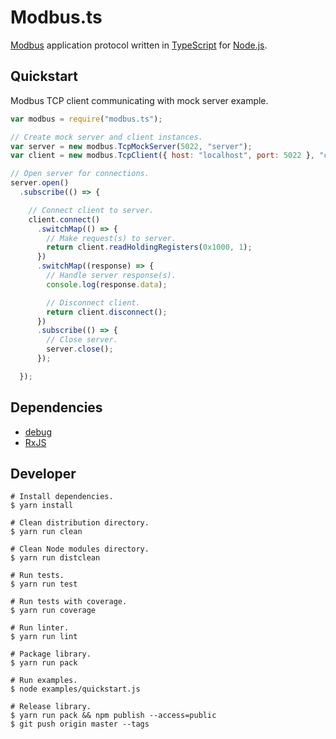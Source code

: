 # Modbus.ts

[Modbus](http://www.modbus.org/) application protocol written in [TypeScript](https://www.typescriptlang.org/) for [Node.js](https://nodejs.org/en/).

## Quickstart

Modbus TCP client communicating with mock server example.

```JavaScript
var modbus = require("modbus.ts");

// Create mock server and client instances.
var server = new modbus.TcpMockServer(5022, "server");
var client = new modbus.TcpClient({ host: "localhost", port: 5022 }, "client");

// Open server for connections.
server.open()
  .subscribe(() => {

    // Connect client to server.
    client.connect()
      .switchMap(() => {
        // Make request(s) to server.
        return client.readHoldingRegisters(0x1000, 1);
      })
      .switchMap((response) => {
        // Handle server response(s).
        console.log(response.data);

        // Disconnect client.
        return client.disconnect();
      })
      .subscribe(() => {
        // Close server.
        server.close();
      });

  });
```

## Dependencies

-  [debug](https://www.npmjs.com/package/debug)
-  [RxJS](http://reactivex.io/rxjs/)

## Developer

```Shell
# Install dependencies.
$ yarn install

# Clean distribution directory.
$ yarn run clean

# Clean Node modules directory.
$ yarn run distclean

# Run tests.
$ yarn run test

# Run tests with coverage.
$ yarn run coverage

# Run linter.
$ yarn run lint

# Package library.
$ yarn run pack

# Run examples.
$ node examples/quickstart.js

# Release library.
$ yarn run pack && npm publish --access=public
$ git push origin master --tags
```
